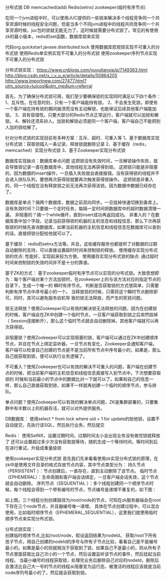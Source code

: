 
分布式锁
DB
memcached(add)
Redis(setnx)
zookeeper(临时有序节点)



在同一个jvm进程中时，可以使用JUC提供的一些锁来解决多个线程竞争同一个共享资源时候的线程安全问题，但是当多个不同jvm进程中的线程共同竞争同一个共享资源时候，juc包的锁就无能无力了，这时候就需要分布式锁了。常见的有使用zk的最小版本，redis的set函数，数据库锁来实现


代码org.quickstart.javase.distributed.lock
使用数据库悲观锁实现不可重入的分布式锁
使用Redis单实例实现不可重入的分布式锁
使用zookeeper序列节点实现不可重入的分布式锁



分布式锁实现：
https://www.cnblogs.com/yuyutianxia/p/7149363.html
http://blog.csdn.net/x_i_y_u_e/article/details/50864205
http://www.importnew.com/27477.html?utm_source=tuicool&utm_medium=referral

首先，为了确保分布式锁可用，我们至少要确保锁的实现同时满足以下四个条件：
1、互斥性。在任意时刻，只有一个客户端能持有锁。
2、不会发生死锁。即使有一个客户端在持有锁的期间崩溃而没有主动解锁，也能保证后续其他客户端能加锁。
3、具有容错性。只要大部分的Redis节点正常运行，客户端就可以加锁和解锁。
4、解铃还须系铃人。加锁和解锁必须是同一个客户端，客户端自己不能把别人加的锁给解了。

针对分布式锁的实现目前有多种方案：互斥、超时、可重入等
1、基于数据库实现分布式锁：获取锁插入一条记录，释放锁就删除记录
2、基于缓存（redis，memcached）实现分布式锁
3、基于Zookeeper实现分布式锁

数据库实现缺点：数据库单点问题
这把锁没有失效时间，一旦解锁操作失败，就会导致锁记录一直在数据库中，其他线程无法再获得到锁。
这把锁只能是非阻塞的，因为数据的insert操作，一旦插入失败就会直接报错。没有获得锁的线程并不会进入排队队列，要想再次获得锁就要再次触发获得锁操作。
这把锁是非重入的，同一个线程在没有释放锁之前无法再次获得该锁。因为数据中数据已经存在了。

数据库是单点？搞两个数据库，数据之前双向同步。一旦挂掉快速切换到备库上。
没有失效时间？只要做一个定时任务，每隔一定时间把数据库中的超时数据清理一遍。
非阻塞的？搞一个while循环，直到insert成功再返回成功。
非重入的？在数据库表中加个字段，记录当前获得锁的机器的主机信息和线程信息，那么下次再获取锁的时候先查询数据库，如果当前机器的主机信息和线程信息在数据库可以查到的话，直接把锁分配给他就可以了。


基于缓存：
redis的setnx方法等。并且，这些缓存服务也都提供了对数据的过期自动删除的支持，可以直接设置超时时间来控制锁的释放。
使用缓存实现分布式锁的优点: 性能好，实现起来较为方便。
使用缓存实现分布式锁的缺点: 通过超时时间来控制锁的失效时间并不是十分的靠谱。


基于ZK的方式：
基于zookeeper临时有序节点可以实现的分布式锁。大致思想即为：每个客户端对某个方法加锁时，在zookeeper上的与该方法对应的指定节点的目录下，生成一个唯一的
瞬时有序节点。 判断是否获取锁的方式很简单，只需要判断有序节点中序号最小的一个。 当释放锁的时候，只需将这个瞬时节点删除即可。同时，其可以避免服务宕机导
致的锁无法释放，而产生的死锁问题。

锁无法释放？使用Zookeeper可以有效的解决锁无法释放的问题，因为在创建锁的时候，客户端会在ZK中创建一个临时节点，一旦客户端获取到锁之后突然挂掉（
Session连接断开），那么这个临时节点就会自动删除掉。其他客户端就可以再次获得锁。

非阻塞锁？使用Zookeeper可以实现阻塞的锁，客户端可以通过在ZK中创建顺序节点，并且在节点上绑定监听器，一旦节点有变化，Zookeeper会通知客户端，客户端可以检查自己创建的节点是不是当前所有节点中序号最小的，如果是，那么自己就获取到锁，便可以执行业务逻辑了。

不可重入？使用Zookeeper也可以有效的解决不可重入的问题，客户端在创建节点的时候，把当前客户端的主机信息和线程信息直接写入到节点中，下次想要获取锁的
时候和当前最小的节点中的数据比对一下就可以了。如果和自己的信息一样，那么自己直接获取到锁，如果不一样就再创建一个临时的顺序节点，参与排队。

单点问题？使用Zookeeper可以有效的解决单点问题，ZK是集群部署的，只要集群中有半数以上的机器存活，就可以对外提供服务。




DB数据库：
使用select * from lock where uid = 1 for update的拍他锁，设置不自动提交，先执行该SQL，然后执行业务，然后提交



Redis：
使用SetNX，设置过期时间，过期时间太小会出现业务没有做完锁就释放了
还可以设置超过多少次没有获取就等待，随机生成一个等待时间，等时间到后在进行重试，升级成重量级锁


使用zookeeper实现分布式锁
首先我们先来看看使用zk实现分布式锁的原理，在zk中是使用文件目录的格式存放节点内容，其中节点类型分为：
持久节点（PERSISTENT ）：节点创建后，一直存在，直到主动删除了该节点。
临时节点（EPHEMERAL）：生命周期和客户端会话绑定，一旦客户端会话失效，这个节点就会自动删除。
序列节点（SEQUENTIAL ）：多个线程创建同一个顺序节点时候，每个线程会得到一个带有编号的节点，节点编号是递增不重复的，如下图：

如上图，三个线程分别创建路径为/root/node的节点，可知在zk服务器端会在root下存在三个node节点，并且器编号唯一递增。
具体在节点创建过程中，可以混合使用，比如临时顺序节点（EPHEMERAL_SEQUENTIAL），这里我们就使用临时顺序节点来实现分布式锁。


分布式锁实现：  
创建临时顺序节点,比如/root/node，假设返回结果为nodeId。
获取/root下所有孩子节点，用自己创建的nodeId的序号与所有子节点比较，看看自己是不是编号最小的。如果是最小的则就相当于获取到了锁，如果自己不是最小的，则从所有子节点里面获取比自己次小的一个节点，然后设置监听该节点的事件，然后挂起当前线程。
当最小编号的线程获取锁，处理完业务后删除自己对应的nodeId，删除后会激活比自己大一号的节点的线程从阻塞变为运行态，被激活的线程应该就是当前node序列号最小的了，然后就会获取到锁。





